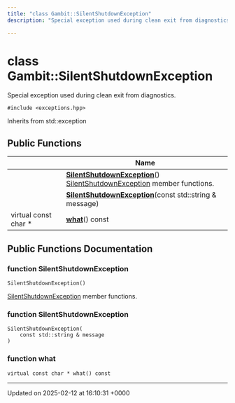 ```yaml
---
title: "class Gambit::SilentShutdownException"
description: "Special exception used during clean exit from diagnostics. "

---
```


# class Gambit::SilentShutdownException



Special exception used during clean exit from diagnostics. 


`#include <exceptions.hpp>`

Inherits from std::exception

## Public Functions

|                | Name           |
| -------------- | -------------- |
| | **[SilentShutdownException](/documentation/code/classes/classgambit_1_1silentshutdownexception/#function-silentshutdownexception)**()<br>[SilentShutdownException](/documentation/code/classes/classgambit_1_1silentshutdownexception/) member functions.  |
| | **[SilentShutdownException](/documentation/code/classes/classgambit_1_1silentshutdownexception/#function-silentshutdownexception)**(const std::string & message) |
| virtual const char * | **[what](/documentation/code/classes/classgambit_1_1silentshutdownexception/#function-what)**() const |

## Public Functions Documentation

### function SilentShutdownException

```
SilentShutdownException()
```

[SilentShutdownException](/documentation/code/classes/classgambit_1_1silentshutdownexception/) member functions. 

### function SilentShutdownException

```
SilentShutdownException(
    const std::string & message
)
```


### function what

```
virtual const char * what() const
```


-------------------------------

Updated on 2025-02-12 at 16:10:31 +0000